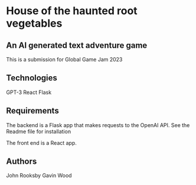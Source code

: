# House of the haunted root vegetables
## An AI generated text adventure game

This is a submission for Global Game Jam 2023

## Technologies

GPT-3
React
Flask

## Requirements

The backend is a Flask app that makes requests to the OpenAI API. See the Readme file for installation

The front end is a React app. 

## Authors

John Rooksby
Gavin Wood